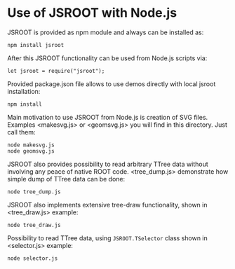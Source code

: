 # Use of JSROOT with Node.js

JSROOT is provided as npm module and always can be installed as:

    npm install jsroot

After this JSROOT functionality can be used from Node.js scripts via:

    let jsroot = require("jsroot");

Provided package.json file allows to use demos directly with local jsroot installation:

    npm install

Main motivation to use JSROOT from Node.js is creation of SVG files.
Examples <makesvg.js> or <geomsvg.js> you will find in this directory. Just call them:

    node makesvg.js
    node geomsvg.js

JSROOT also provides possibility to read arbitrary TTree data without involving
any peace of native ROOT code. <tree_dump.js> demonstrate how simple dump of TTree
data can be done:

    node tree_dump.js

JSROOT also implements extensive tree-draw functionality, shown in <tree_draw.js> example:

    node tree_draw.js

Possibility to read TTree data, using `JSROOT.TSelector` class shown in <selector.js> example:

    node selector.js
